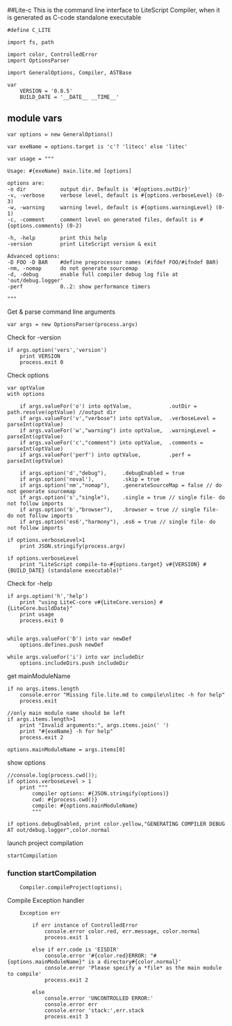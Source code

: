 ##Lite-c
This is the command line interface to LiteScript Compiler,
when it is generated as C-code standalone executable 

    #define C_LITE

    import fs, path

    import color, ControlledError
    import OptionsParser  

    import GeneralOptions, Compiler, ASTBase

    var 
        VERSION = '0.8.5'
        BUILD_DATE = '__DATE__ __TIME__'

## module vars

    var options = new GeneralOptions()

    var exeName = options.target is 'c'? 'litecc' else 'litec'

    var usage = """
    
    Usage: #{exeName} main.lite.md [options]
    
    options are:
    -o dir           output dir. Default is '#{options.outDir}'
    -v, -verbose     verbose level, default is #{options.verboseLevel} (0-3)
    -w, -warning     warning level, default is #{options.warningLevel} (0-1)
    -c, -comment     comment level on generated files, default is #{options.comments} (0-2)

    -h, -help        print this help
    -version         print LiteScript version & exit

    Advanced options:
    -D FOO -D BAR    #define preprocessor names (#ifdef FOO/#ifndef BAR)
    -nm, -nomap      do not generate sourcemap
    -d, -debug       enable full compiler debug log file at 'out/debug.logger'
    -perf            0..2: show performance timers
    
    """

Get & parse command line arguments

    var args = new OptionsParser(process.argv)

Check for -version

    if args.option('vers','version') 
        print VERSION
        process.exit 0

Check options

    var optValue
    with options

        if args.valueFor('o') into optValue,            .outDir = path.resolve(optValue) //output dir
        if args.valueFor('v',"verbose") into optValue,  .verboseLevel = parseInt(optValue)
        if args.valueFor('w',"warning") into optValue,  .warningLevel = parseInt(optValue)
        if args.valueFor('c',"comment") into optValue,  .comments = parseInt(optValue)
        if args.valueFor('perf') into optValue,         .perf = parseInt(optValue)

        if args.option('d',"debug"),     .debugEnabled = true
        if args.option('noval'),         .skip = true
        if args.option('nm',"nomap"),    .generateSourceMap = false // do not generate sourcemap
        if args.option('s',"single"),    .single = true // single file- do not follow imports
        if args.option('b',"browser"),   .browser = true // single file- do not follow imports
        if args.option('es6',"harmony"), .es6 = true // single file- do not follow imports

    if options.verboseLevel>1
        print JSON.stringify(process.argv)

    if options.verboseLevel
        print "LiteScript compile-to-#{options.target} v#{VERSION} #{BUILD_DATE} (standalone executable)"

Check for -help

    if args.option('h','help') 
        print "using LiteC-core v#{LiteCore.version} #{LiteCore.buildDate}"
        print usage
        process.exit 0


    while args.valueFor('D') into var newDef
        options.defines.push newDef

    while args.valueFor('i') into var includeDir
        options.includeDirs.push includeDir

get mainModuleName

    if no args.items.length
        console.error "Missing file.lite.md to compile\nlitec -h for help"
        process.exit 

    //only main module name should be left
    if args.items.length>1
        print "Invalid arguments:", args.items.join(' ')
        print "#{exeName} -h for help"
        process.exit 2
        
    options.mainModuleName = args.items[0]

show options

    //console.log(process.cwd());
    if options.verboseLevel > 1
        print """
            compiler options: #{JSON.stringify(options)}
            cwd: #{process.cwd()}
            compile: #{options.mainModuleName}
            """

    if options.debugEnabled, print color.yellow,"GENERATING COMPILER DEBUG AT out/debug.logger",color.normal

launch project compilation

    startCompilation


### function startCompilation

        Compiler.compileProject(options);

Compile Exception handler

        Exception err

            if err instance of ControlledError
                console.error color.red, err.message, color.normal
                process.exit 1
            
            else if err.code is 'EISDIR'
                console.error '#{color.red}ERROR: "#{options.mainModuleName}" is a directory#{color.normal}'
                console.error 'Please specify a *file* as the main module to compile'
                process.exit 2
            
            else 
                console.error 'UNCONTROLLED ERROR:'
                console.error err
                console.error 'stack:',err.stack
                process.exit 3
        
